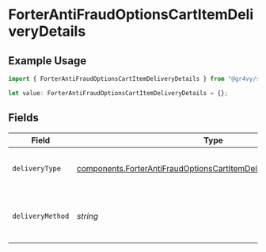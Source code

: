 # ForterAntiFraudOptionsCartItemDeliveryDetails

## Example Usage

```typescript
import { ForterAntiFraudOptionsCartItemDeliveryDetails } from "@gr4vy/sdk/models/components";

let value: ForterAntiFraudOptionsCartItemDeliveryDetails = {};
```

## Fields

| Field                                                                                                                                                        | Type                                                                                                                                                         | Required                                                                                                                                                     | Description                                                                                                                                                  |
| ------------------------------------------------------------------------------------------------------------------------------------------------------------ | ------------------------------------------------------------------------------------------------------------------------------------------------------------ | ------------------------------------------------------------------------------------------------------------------------------------------------------------ | ------------------------------------------------------------------------------------------------------------------------------------------------------------ |
| `deliveryType`                                                                                                                                               | [components.ForterAntiFraudOptionsCartItemDeliveryDetailsDeliveryType](../../models/components/forterantifraudoptionscartitemdeliverydetailsdeliverytype.md) | :heavy_minus_sign:                                                                                                                                           | The type of delivery for this cart item.                                                                                                                     |
| `deliveryMethod`                                                                                                                                             | *string*                                                                                                                                                     | :heavy_minus_sign:                                                                                                                                           | The method of delivery for this cart item.                                                                                                                   |
